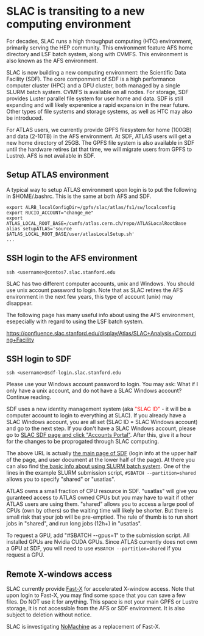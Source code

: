 <style>
  #introMore {display: none;}
  #acctsMore {display: none;}
</style>

<script type="text/javascript" src="/tier3docs/scripts/readMoreOrLess.js"></script>

# SLAC is transiting to a new computing environment

For decades, SLAC runs a high throughput computing (HTC) environment, primarily serving the HEP community. This
environment feature AFS home directory and LSF batch system, along with CVMFS. This environment is also known as
the AFS environment.

SLAC is now building a new computing environment: the Scientific Data Facility (SDF). The core componment 
of SDF is a high performance computer cluster (HPC) and a GPU cluster, both managed by a single SLURM batch 
system. CVMFS is available on all nodes. For storage, 
SDF provides Luster parallel file system for user home and data. 
SDF is still expanding and will likely experenice a rapid expansion in the near future. Other types of file
systems and storage systems, as well as HTC may also be introduced. 

For ATLAS users, we currently provide GPFS filesystem for home (100GB) and data (2-10TB) in the AFS environment. 
At SDF, ATLAS users will get a new home directory of 25GB. The GPFS file system is also available in SDF until 
the hardware retires (at that time, we will migrate users from GPFS to Lustre). AFS is not available in SDF.

## Setup ATLAS environment

A typical way to setup ATLAS environment upon login is to put the following in $HOME/.bashrc. This is the same
at both AFS and SDF.

```
export ALRB_localConfigDir=/gpfs/slac/atlas/fs1/sw/localconfig
export RUCIO_ACCOUNT="change_me"
export ATLAS_LOCAL_ROOT_BASE=/cvmfs/atlas.cern.ch/repo/ATLASLocalRootBase
alias setupATLAS='source $ATLAS_LOCAL_ROOT_BASE/user/atlasLocalSetup.sh'
...
```

## SSH login to the AFS environment

`ssh <username>@centos7.slac.stanford.edu`

SLAC has two different computer accounts, unix and Windows. You should use unix account password to login. 
Note that as 
SLAC retires the AFS environment in the next few years, this type of account (unix) may disappear.

The following page has many useful info about using the AFS environment, esepecially with regard to using the LSF
batch system. 

https://confluence.slac.stanford.edu/display/Atlas/SLAC+Analysis+Computing+Facility

## SSH login to SDF

`ssh <username>@sdf-login.slac.stanford.edu`

Please use your Windows account password to login. You may ask: What if I only have a unix account, and do not
have a SLAC Windows account? Continue reading.

SDF uses a new identity management system (aka <span style="color:red">"SLAC ID"</span> - it will be a 
computer account to login to everything at SLAC). If you already have a SLAC Windows account, you are all 
set (SLAC ID = SLAC Windows account) and go to the next step. If you don't have a SLAC Windows account, 
please go to [SLAC SDF page and click 
"Accounts Portal"](https://sdf.slac.stanford.edu/public/doc/#/accounts-and-access?id=access). 
After this, give it a hour for the changes to be proprogated through SLAC computing.

The above URL is actually [the main page of SDF](https://sdf.slac.stanford.edu) (login info at the upper half
of the page, and user document at the lower half of the page). At there you can also find [the basic info about
using SLURM batch system](https://sdf.slac.stanford.edu/public/doc/#/batch-compute?id=using-slurm). One of the
lines in the example SLURM submission script, `#SBATCH --partition=shared` 
allows you to specify "shared" or "usatlas". 

ATLAS owns a small 
fraction of CPU resource in SDF. "usatlas" will give you guranteed access to ATLAS owned CPUs but you may have 
to wait if other ATLAS users are using them. "shared" allows you to access a large pool of CPUs (own by others)
so the waiting time will likely be shorter. But there is small risk that your job will be pre-emptied. 
The rule of thumb is to run short 
jobs in "shared", and run long jobs (12h+) in "usatlas".

To request a GPU, add "#SBATCH --gpus=1" to the submission script. All installed GPUs are Nvidia CUDA GPUs. Since
ATLAS currently does not own a GPU at SDF, you will need to use `#SBATCH --partition=shared` if you request
a GPU.

## Remote X-windows access

SLAC currently provide [Fast-X](https://confluence.slac.stanford.edu/display/SCSPub/FastX) for accelerated 
X-window access. Note that upon login to Fast-X, you may find some space that you can save a few files. Do NOT 
use it for anything. This space is not your main GPFS or Lustre storage, it is not accessible from the AFS or
SDF environment. It is also subject to deletion without notice.

SLAC is investigating [NoMachine](https://www.nomachine.com) as a replacement of Fast-X.
